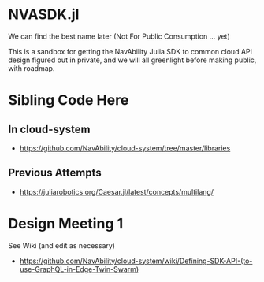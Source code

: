 # NVASDK.jl
We can find the best name later (Not For Public Consumption ... yet)

This is a sandbox for getting the NavAbility Julia SDK to common cloud API design figured out in private, and we will all greenlight before making public, with roadmap.

# Sibling Code Here

## In cloud-system

- https://github.com/NavAbility/cloud-system/tree/master/libraries

## Previous Attempts

- https://juliarobotics.org/Caesar.jl/latest/concepts/multilang/

# Design Meeting 1

See Wiki (and edit as necessary)
- https://github.com/NavAbility/cloud-system/wiki/Defining-SDK-API-(to-use-GraphQL-in-Edge-Twin-Swarm)
